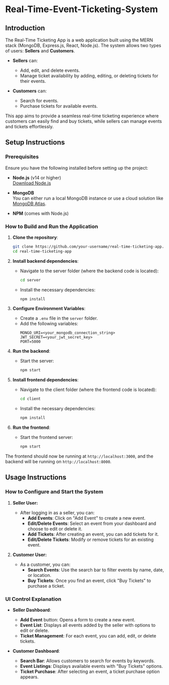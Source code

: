 # Real-Time-Event-Ticketing-System

## Introduction

The Real-Time Ticketing App is a web application built using the MERN stack (MongoDB, Express.js, React, Node.js). The system allows two types of users: **Sellers** and **Customers**.

- **Sellers** can:
  - Add, edit, and delete events.
  - Manage ticket availability by adding, editing, or deleting tickets for their events.
  
- **Customers** can:
  - Search for events.
  - Purchase tickets for available events.

This app aims to provide a seamless real-time ticketing experience where customers can easily find and buy tickets, while sellers can manage events and tickets effortlessly.

## Setup Instructions

### Prerequisites

Ensure you have the following installed before setting up the project:

- **Node.js** (v14 or higher)  
  [Download Node.js](https://nodejs.org/)
  
- **MongoDB**  
  You can either run a local MongoDB instance or use a cloud solution like [MongoDB Atlas](https://www.mongodb.com/cloud/atlas).

- **NPM** (comes with Node.js)

### How to Build and Run the Application

1. **Clone the repository**:
   ```bash
   git clone https://github.com/your-username/real-time-ticketing-app.git
   cd real-time-ticketing-app
   ```

2. **Install backend dependencies**:
   - Navigate to the server folder (where the backend code is located):
     ```bash
     cd server
     ```
   - Install the necessary dependencies:
     ```bash
     npm install
     ```

3. **Configure Environment Variables**:
   - Create a `.env` file in the `server` folder.
   - Add the following variables:
     ```env
     MONGO_URI=<your_mongodb_connection_string>
     JWT_SECRET=<your_jwt_secret_key>
     PORT=5000
     ```

4. **Run the backend**:
   - Start the server:
     ```bash
     npm start
     ```

5. **Install frontend dependencies**:
   - Navigate to the client folder (where the frontend code is located):
     ```bash
     cd client
     ```
   - Install the necessary dependencies:
     ```bash
     npm install
     ```

6. **Run the frontend**:
   - Start the frontend server:
     ```bash
     npm start
     ```

The frontend should now be running at `http://localhost:3000`, and the backend will be running on `http://localhost:8000`.

## Usage Instructions

### How to Configure and Start the System

1. **Seller User:**
   - After logging in as a seller, you can:
     - **Add Events**: Click on "Add Event" to create a new event.
     - **Edit/Delete Events**: Select an event from your dashboard and choose to edit or delete it.
     - **Add Tickets**: After creating an event, you can add tickets for it.
     - **Edit/Delete Tickets**: Modify or remove tickets for an existing event.

2. **Customer User:**
   - As a customer, you can:
     - **Search Events**: Use the search bar to filter events by name, date, or location.
     - **Buy Tickets**: Once you find an event, click "Buy Tickets" to purchase a ticket.
     
### UI Control Explanation

- **Seller Dashboard**:
  - **Add Event** button: Opens a form to create a new event.
  - **Event List**: Displays all events added by the seller with options to edit or delete.
  - **Ticket Management**: For each event, you can add, edit, or delete tickets.

- **Customer Dashboard**:
  - **Search Bar**: Allows customers to search for events by keywords.
  - **Event Listings**: Displays available events with "Buy Tickets" options.
  - **Ticket Purchase**: After selecting an event, a ticket purchase option appears.

